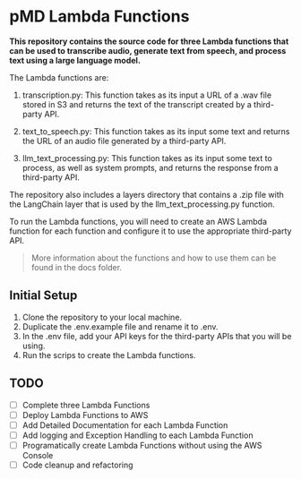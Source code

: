 # pMD Lambda Functions

**This repository contains the source code for three Lambda functions that can be used to transcribe audio, generate text from speech, and process text using a large language model.**

The Lambda functions are:

1. transcription.py: This function takes as its input a URL of a .wav file stored in S3 and returns the text of the transcript created by a third-party API.

2. text_to_speech.py: This function takes as its input some text and returns the URL of an audio file generated by a third-party API.

3. llm_text_processing.py: This function takes as its input some text to process, as well as system prompts, and returns the response from a third-party API.

The repository also includes a layers directory that contains a .zip file with the LangChain layer that is used by the llm_text_processing.py function.

To run the Lambda functions, you will need to create an AWS Lambda function for each function and configure it to use the appropriate third-party API.

> More information about the functions and how to use them can be found in the docs folder.

## Initial Setup

1. Clone the repository to your local machine.
2. Duplicate the .env.example file and rename it to .env.
3. In the .env file, add your API keys for the third-party APIs that you will be using.
4. Run the scrips to create the Lambda functions.

## TODO

- [ ] Complete three Lambda Functions
- [ ] Deploy Lambda Functions to AWS
- [ ] Add Detailed Documentation for each Lambda Function
- [ ] Add logging and Exception Handling to each Lambda Function
- [ ] Programatically create Lambda Functions without using the AWS Console
- [ ] Code cleanup and refactoring
